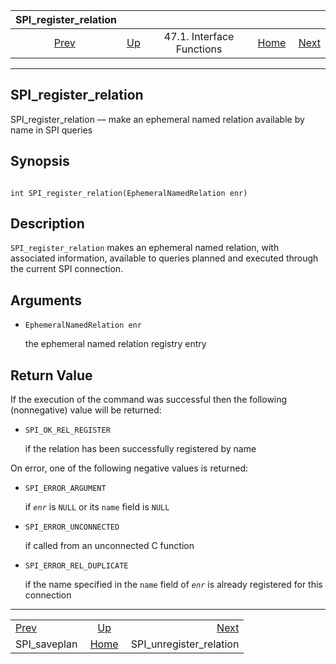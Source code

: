 <!--?xml version="1.0" encoding="UTF-8" standalone="no"?-->

|            SPI\_register\_relation            |                                                      |                           |                                                       |                                                                     |
| :-------------------------------------------: | :--------------------------------------------------- | :-----------------------: | ----------------------------------------------------: | ------------------------------------------------------------------: |
| [Prev](spi-spi-saveplan.html "SPI_saveplan")  | [Up](spi-interface.html "47.1. Interface Functions") | 47.1. Interface Functions | [Home](index.html "PostgreSQL 17devel Documentation") |  [Next](spi-spi-unregister-relation.html "SPI_unregister_relation") |

***

[]()[]()

## SPI\_register\_relation

SPI\_register\_relation — make an ephemeral named relation available by name in SPI queries

## Synopsis

```

int SPI_register_relation(EphemeralNamedRelation enr)
```

## Description

`SPI_register_relation` makes an ephemeral named relation, with associated information, available to queries planned and executed through the current SPI connection.

## Arguments

*   `EphemeralNamedRelation enr`

    the ephemeral named relation registry entry

## Return Value

If the execution of the command was successful then the following (nonnegative) value will be returned:

*   `SPI_OK_REL_REGISTER`

    if the relation has been successfully registered by name

On error, one of the following negative values is returned:

*   `SPI_ERROR_ARGUMENT`

    if *`enr`* is `NULL` or its `name` field is `NULL`

*   `SPI_ERROR_UNCONNECTED`

    if called from an unconnected C function

*   `SPI_ERROR_REL_DUPLICATE`

    if the name specified in the `name` field of *`enr`* is already registered for this connection

***

|                                               |                                                       |                                                                     |
| :-------------------------------------------- | :---------------------------------------------------: | ------------------------------------------------------------------: |
| [Prev](spi-spi-saveplan.html "SPI_saveplan")  |  [Up](spi-interface.html "47.1. Interface Functions") |  [Next](spi-spi-unregister-relation.html "SPI_unregister_relation") |
| SPI\_saveplan                                 | [Home](index.html "PostgreSQL 17devel Documentation") |                                           SPI\_unregister\_relation |
